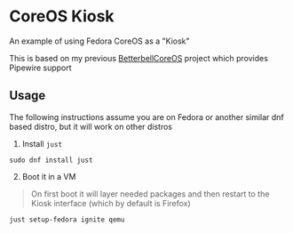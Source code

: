 # CoreOS Kiosk
An example of using Fedora CoreOS as a "Kiosk"

This is based on my previous [BetterbellCoreOS]() project which provides Pipewire support

## Usage
The following instructions assume you are on Fedora or another similar dnf based distro, but it will work on other distros
1. Install ``just``
 
```
sudo dnf install just
```

2. Boot it in a VM
> On first boot it will layer needed packages and then restart to the Kiosk interface (which by default is Firefox)
```
just setup-fedora ignite qemu
```
